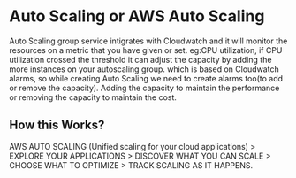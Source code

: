 # Auto Scaling or AWS Auto Scaling

Auto Scaling group service intigrates with Cloudwatch and it will monitor the resources on  a metric that you have given or set. eg:CPU utilization, if CPU utilization crossed the threshold it can adjust the capacity by adding the more instances on your autoscaling group. which is based on Cloudwatch alarms, so while creating Auto Scaling we need to create alarms too(to add or remove the capacity). Adding the capacity to maintain the performance or removing the capacity to maintain the cost.

## How this Works?

AWS AUTO SCALING (Unified scaling for your cloud applications) > EXPLORE YOUR APPLICATIONS > DISCOVER WHAT YOU CAN SCALE > CHOOSE WHAT TO OPTIMIZE > TRACK SCALING AS IT HAPPENS.
